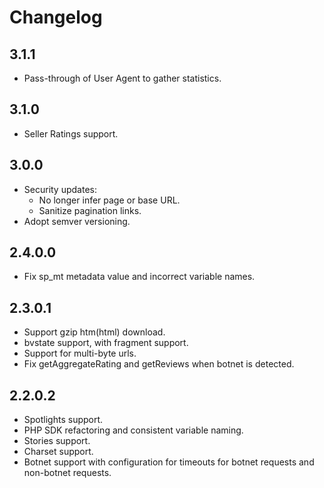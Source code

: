 # Changelog

## 3.1.1

* Pass-through of User Agent to gather statistics.

## 3.1.0

* Seller Ratings support.

## 3.0.0
 * Security updates:
   * No longer infer page or base URL.
   * Sanitize pagination links.
 * Adopt semver versioning.

## 2.4.0.0

* Fix sp_mt metadata value and incorrect variable names.

## 2.3.0.1

* Support gzip htm(html) download.
* bvstate support, with fragment support.
* Support for multi-byte urls.
* Fix getAggregateRating and getReviews when botnet is detected.

## 2.2.0.2

* Spotlights support.
* PHP SDK refactoring and consistent variable naming.
* Stories support.
* Charset support.
* Botnet support with configuration for timeouts for botnet requests and non-botnet requests.
